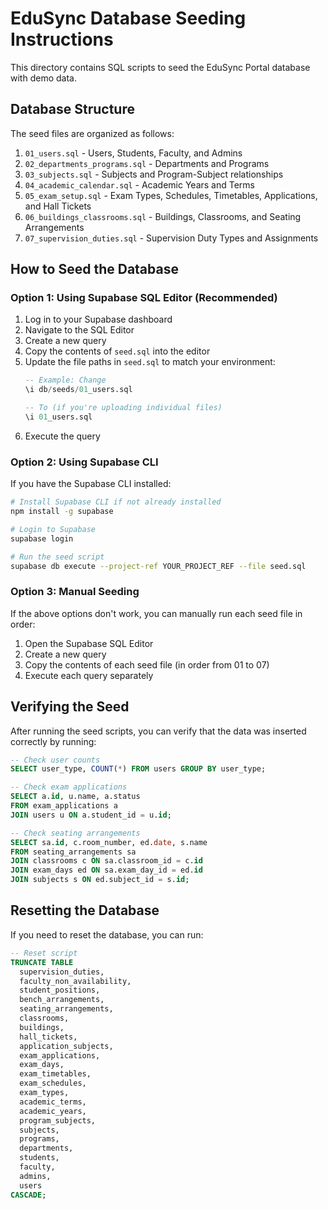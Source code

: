 # EduSync Database Seeding Instructions

This directory contains SQL scripts to seed the EduSync Portal database with demo data.

## Database Structure

The seed files are organized as follows:

1. `01_users.sql` - Users, Students, Faculty, and Admins
2. `02_departments_programs.sql` - Departments and Programs
3. `03_subjects.sql` - Subjects and Program-Subject relationships
4. `04_academic_calendar.sql` - Academic Years and Terms
5. `05_exam_setup.sql` - Exam Types, Schedules, Timetables, Applications, and Hall Tickets
6. `06_buildings_classrooms.sql` - Buildings, Classrooms, and Seating Arrangements
7. `07_supervision_duties.sql` - Supervision Duty Types and Assignments

## How to Seed the Database

### Option 1: Using Supabase SQL Editor (Recommended)

1. Log in to your Supabase dashboard
2. Navigate to the SQL Editor
3. Create a new query
4. Copy the contents of `seed.sql` into the editor
5. Update the file paths in `seed.sql` to match your environment:
   ```sql
   -- Example: Change
   \i db/seeds/01_users.sql
   
   -- To (if you're uploading individual files)
   \i 01_users.sql
   ```
6. Execute the query

### Option 2: Using Supabase CLI

If you have the Supabase CLI installed:

```bash
# Install Supabase CLI if not already installed
npm install -g supabase

# Login to Supabase
supabase login

# Run the seed script
supabase db execute --project-ref YOUR_PROJECT_REF --file seed.sql
```

### Option 3: Manual Seeding

If the above options don't work, you can manually run each seed file in order:

1. Open the Supabase SQL Editor
2. Create a new query
3. Copy the contents of each seed file (in order from 01 to 07)
4. Execute each query separately

## Verifying the Seed

After running the seed scripts, you can verify that the data was inserted correctly by running:

```sql
-- Check user counts
SELECT user_type, COUNT(*) FROM users GROUP BY user_type;

-- Check exam applications
SELECT a.id, u.name, a.status 
FROM exam_applications a 
JOIN users u ON a.student_id = u.id;

-- Check seating arrangements
SELECT sa.id, c.room_number, ed.date, s.name
FROM seating_arrangements sa
JOIN classrooms c ON sa.classroom_id = c.id
JOIN exam_days ed ON sa.exam_day_id = ed.id
JOIN subjects s ON ed.subject_id = s.id;
```

## Resetting the Database

If you need to reset the database, you can run:

```sql
-- Reset script
TRUNCATE TABLE 
  supervision_duties,
  faculty_non_availability,
  student_positions,
  bench_arrangements,
  seating_arrangements,
  classrooms,
  buildings,
  hall_tickets,
  application_subjects,
  exam_applications,
  exam_days,
  exam_timetables,
  exam_schedules,
  exam_types,
  academic_terms,
  academic_years,
  program_subjects,
  subjects,
  programs,
  departments,
  students,
  faculty,
  admins,
  users
CASCADE;
``` 